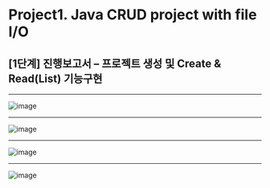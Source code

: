 Project1. Java CRUD project with file I/O 
=========================================
[1단계] 진행보고서 – 프로젝트 생성 및 Create & Read(List) 기능구현
--------------------------------------------------------
***
![image](https://user-images.githubusercontent.com/103707815/188586015-cb06ce37-d0fd-461c-a3b2-ab025a871a5a.png)
***
![image](https://user-images.githubusercontent.com/103707815/188586054-ca19185b-f71a-4bf2-babc-3e2a032cd4f9.png)
***
![image](https://user-images.githubusercontent.com/103707815/188586083-622edbb6-ebd9-4ce4-9ed7-7171c509cf79.png)
***
![image](https://user-images.githubusercontent.com/103707815/188586116-9af0e9a2-3e2d-4971-a777-76ec3e1f8a2b.png)
